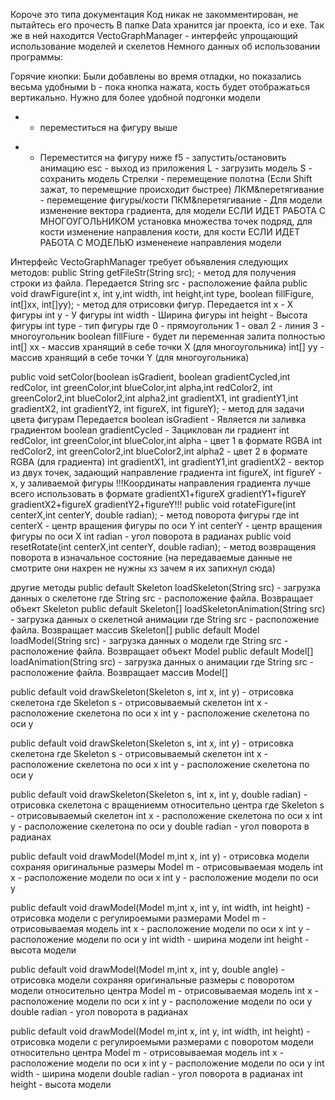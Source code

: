 Короче это типа документация
Код никак не закомментирован, не пытайтесь его прочесть
В папке Data хранится jar проекта, ico и exe.
Так же в ней находится VectoGraphManager - интерфейс упрощающий использование моделей и скелетов
Немного данных об использовании программы:


Горячие кнопки:
Были добавлены во время отладки, но показались весьма удобными
b - пока кнопка нажата, кость будет отображаться вертикально. Нужно для более удобной подгонки модели
+ - переместиться на фигуру выше
- - Переместится на фигуру ниже
f5 - запустить/остановить анимацию
esc - выход из приложения
L - загрузить модель
S - сохранить модель
Стрелки - перемещение полотна (Если Shift зажат, то перемещние происходит быстрее)
ЛКМ&перетягивание - перемещение фигуры/кости
ПКМ&перетягивание - Для модели изменение вектора градиента, для модели ЕСЛИ ИДЕТ РАБОТА С МНОГОУГОЛЬНИКОМ установка множества точек подряд, для кости изменение направления кости, для кости ЕСЛИ ИДЕТ РАБОТА С МОДЕЛЬЮ измененеие направления модели


Интерфейс VectoGraphManager требует объявления следующих методов:
public String getFileStr(String src); - метод для получения строки из файла. Передается String src - расположение файла
public void drawFigure(int x, int y,int width, int height,int type, boolean fillFigure, int[]xx, int[]yy); - метод для отрисовки фигур.
Передается int x - X фигуры
int y - У фигуры
int width - Ширина фигуры
int height - Высота фигуры
int type - тип фигуры где
0 - прямоугольник
1 - овал
2 - линия
3 - многоугольник
boolean fillFiure - будет ли переменная залита полностью
int[] xx - массив хранящий в себе точки Х (для многоугольника)
int[] yy - массив хранящий в себе точки Y (для многоугольника)

public void setColor(boolean isGradient, boolean gradientCycled,int redColor, int greenColor,int blueColor,int alpha,int redColor2, int greenColor2,int blueColor2,int alpha2,int gradientX1, int gradientY1,int gradientX2, int gradientY2, int figureX, int figureY); - метод для задачи цвета фигурам
Передается
boolean isGradient - Является ли заливка градиентом
boolean gradientCycled - Зациклован ли градиент
int redColor, int greenColor,int blueColor,int alpha - цвет 1 в формате RGBA
int redColor2, int greenColor2,int blueColor2,int alpha2 - цвет 2 в формате RGBA (для градиента)
int gradientX1, int gradientY1,int gradientX2 - вектор из двух точек, задающий направление градиента
int figureX, int figureY - x, y заливаемой фигуры
!!!Координаты направления градиента лучше всего использовать в формате gradientX1+figureX gradientY1+figureY gradientX2+figureX gradientY2+figureY!!!
public void rotateFigure(int centerX,int centerY, double radian); - метод поворота фигуры где
int centerX - центр вращения фигуры по оси Y
int centerY - центр вращения фигуры по оси Х
int radian - угол поворота в радианах
public void resetRotate(int centerX,int centerY, double radian); - метод возвращения поворота в изначальное состояние  (на передаваемые данные не смотрите они нахрен не нужны хз зачем я их запихнул сюда)


другие методы
public default Skeleton loadSkeleton(String src) - загрузка данных о скелетоне где String src - расположение файла. Возвращает объект Skeleton
public default Skeleton[] loadSkeletonAnimation(String src) - загрузка данных о скелетной анимации где String src - расположение файла. Возвращает массив Skeleton[]
public default Model loadModel(String src) - загрузка данных о модели где String src - расположение файла. Возвращает объект Model
public default Model[]  loadAnimation(String src) - загрузка данных о анимации где String src - расположение файла. Возвращает массив Model[]

public default void drawSkeleton(Skeleton s, int x, int y) - отрисовка скелетона
где
Skeleton s - отрисовываемый скелетон
int x - расположение скелетона по оси x
int y - расположение скелетона по оси у

public default void drawSkeleton(Skeleton s, int x, int y) - отрисовка скелетона
где
Skeleton s - отрисовываемый скелетон
int x - расположение скелетона по оси x
int y - расположение скелетона по оси у

public default void drawSkeleton(Skeleton s, int x, int y, double radian) - отрисовка скелетона с вращениемм относительно центра
где
Skeleton s - отрисовываемый скелетон
int x - расположение скелетона по оси x
int y - расположение скелетона по оси у
double radian - угол поворота в радианах

public default void drawModel(Model m,int x, int y) - отрисовка модели сохраняя оригинальные размеры
Model m - отрисовываемая модель
int x - расположение модели по оси x
int y - расположение модели по оси у

public default void drawModel(Model m,int x, int y, int width, int height) - отрисовка модели с регулироемыми размерами
Model m - отрисовываемая модель
int x - расположение модели по оси x
int y - расположение модели по оси у
int width - ширина модели
int height - высота модели

public default void drawModel(Model m,int x, int y, double angle) - отрисовка модели сохраняя оригинальные размеры c поворотом модели относительно центра
Model m - отрисовываемая модель
int x - расположение модели по оси x
int y - расположение модели по оси у
double radian - угол поворота в радианах

public default void drawModel(Model m,int x, int y, int width, int height) - отрисовка модели с регулироемыми размерами c поворотом модели относительно центра
Model m - отрисовываемая модель
int x - расположение модели по оси x
int y - расположение модели по оси у
int width - ширина модели
double radian - угол поворота в радианах
int height - высота модели
